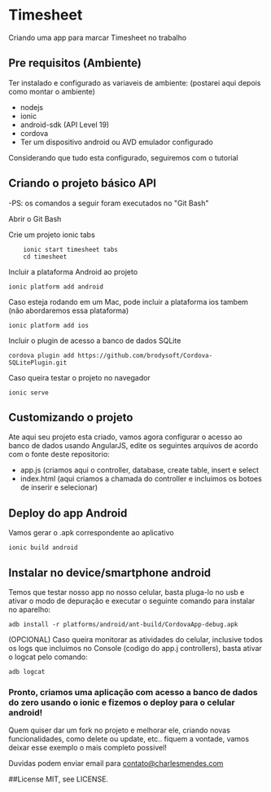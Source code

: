 # Timesheet
Criando uma app para marcar Timesheet no trabalho

## Pre requisitos (Ambiente)
Ter instalado e configurado as variaveis de ambiente: 
(postarei aqui depois como montar o ambiente)
* nodejs
* ionic
* android-sdk (API Level 19)
* cordova
* Ter um dispositivo android ou AVD emulador configurado

Considerando que tudo esta configurado, seguiremos com o tutorial

## Criando o projeto básico	API
-PS: os comandos a seguir foram executados no "Git Bash"

Abrir o Git Bash

Crie um projeto ionic tabs

		ionic start timesheet tabs
		cd timesheet
		
Incluir a plataforma Android ao projeto

    ionic platform add android

Caso esteja rodando em um Mac, pode incluir a plataforma ios tambem (não abordaremos essa plataforma)

    ionic platform add ios
  
Incluir o plugin de acesso a banco de dados SQLite

    cordova plugin add https://github.com/brodysoft/Cordova-SQLitePlugin.git

Caso queira testar o projeto no navegador
	
	ionic serve
	
## Customizando o projeto
Ate aqui seu projeto esta criado, vamos agora configurar o acesso ao banco de dados usando AngularJS, edite os seguintes arquivos de acordo com o fonte deste repositorio:
* app.js (criamos aqui o controller, database, create table, insert e select
* index.html (aqui criamos a chamada do controller e incluimos os botoes de inserir e selecionar)

## Deploy do app Android
Vamos gerar o .apk correspondente ao aplicativo

    ionic build android
  
## Instalar no device/smartphone android
Temos que testar nosso app no nosso celular, basta pluga-lo no usb e ativar o modo de depuração e executar o seguinte comando para instalar no aparelho:

    adb install -r platforms/android/ant-build/CordovaApp-debug.apk
  
(OPCIONAL) Caso queira monitorar as atividades do celular, inclusive todos os logs que incluimos no Console (codigo do app.j controllers), basta ativar o logcat pelo comando:

    adb logcat

### Pronto, criamos uma aplicação com acesso a banco de dados do zero usando o ionic e fizemos o deploy para o celular android!
Quem quiser dar um fork no projeto e melhorar ele, criando novas funcionalidades, como delete ou update, etc.. fiquem a vontade, vamos deixar esse exemplo o mais completo possivel!

Duvidas podem enviar email para contato@charlesmendes.com

##License
MIT, see LICENSE.
